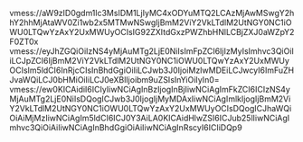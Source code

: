 vmess://aW9zID0gdm1lc3MsIDM1LjIyMC4xODYuMTQ2LCAzMjAwMSwgY2hhY2hhMjAtaWV0Zi1wb2x5MTMwNSwgIjBmM2ViY2VkLTdlM2UtNGY0NC1iOWU0LTQwYzAxY2UxMWUyOCIsIG92ZXItdGxzPWZhbHNlLCBjZXJ0aWZpY2F0ZT0x
vmess://eyJhZGQiOiIzNS4yMjAuMTg2LjE0NiIsImFpZCI6IjIzMyIsImhvc3QiOiIiLCJpZCI6IjBmM2ViY2VkLTdlM2UtNGY0NC1iOWU0LTQwYzAxY2UxMWUyOCIsIm5ldCI6InRjcCIsInBhdGgiOiIiLCJwb3J0IjoiMzIwMDEiLCJwcyI6ImFuZHJvaWQiLCJ0bHMiOiIiLCJ0eXBlIjoibm9uZSIsInYiOiIyIn0=
vmess://ew0KICAidiI6ICIyIiwNCiAgInBzIjogInBjIiwNCiAgImFkZCI6ICIzNS4yMjAuMTg2LjE0NiIsDQogICJwb3J0IjogIjMyMDAxIiwNCiAgImlkIjogIjBmM2ViY2VkLTdlM2UtNGY0NC1iOWU0LTQwYzAxY2UxMWUyOCIsDQogICJhaWQiOiAiMjMzIiwNCiAgIm5ldCI6ICJ0Y3AiLA0KICAidHlwZSI6ICJub25lIiwNCiAgImhvc3QiOiAiIiwNCiAgInBhdGgiOiAiIiwNCiAgInRscyI6ICIiDQp9

